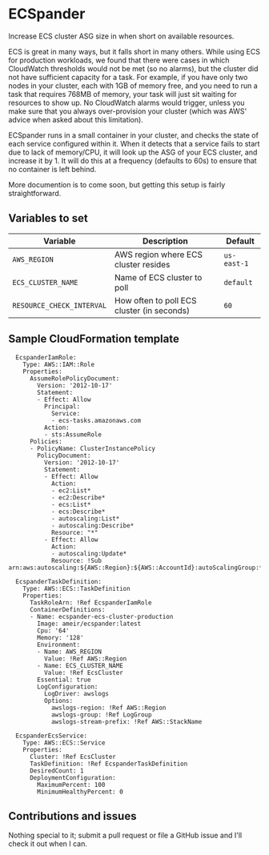 # ECSpander
Increase ECS cluster ASG size in when short on available resources.

ECS is great in many ways, but it falls short in many others.  While using ECS for production workloads, we found that there were cases in which CloudWatch thresholds would not be met (so no alarms), but the cluster did not have sufficient capacity for a task.  For example, if you have only two nodes in your cluster, each with 1GB of memory free, and you need to run a task that requires 768MB of memory, your task will just sit waiting for resources to show up.  No CloudWatch alarms would trigger, unless you make sure that you always over-provision your cluster (which was AWS' advice when asked about this limitation).

ECSpander runs in a small container in your cluster, and checks the state of each service configured within it.  When it detects that a service fails to start due to lack of memory/CPU, it will look up the ASG of your ECS cluster, and increase it by 1.  It will do this at a frequency (defaults to 60s) to ensure that no container is left behind.

More documention is to come soon, but getting this setup is fairly straightforward.

## Variables to set

|Variable|Description|Default|
|---|---|---|
|`AWS_REGION`|AWS region where ECS cluster resides|`us-east-1`|
|`ECS_CLUSTER_NAME`|Name of ECS cluster to poll|`default`|
|`RESOURCE_CHECK_INTERVAL`|How often to poll ECS cluster (in seconds)|`60`|

## Sample CloudFormation template

```
  EcspanderIamRole:
    Type: AWS::IAM::Role
    Properties:
      AssumeRolePolicyDocument:
        Version: '2012-10-17'
        Statement:
        - Effect: Allow
          Principal:
            Service:
            - ecs-tasks.amazonaws.com
          Action:
          - sts:AssumeRole
      Policies:
      - PolicyName: ClusterInstancePolicy
        PolicyDocument:
          Version: '2012-10-17'
          Statement:
          - Effect: Allow
            Action:
            - ec2:List*
            - ec2:Describe*
            - ecs:List*
            - ecs:Describe*
            - autoscaling:List*
            - autoscaling:Describe*
            Resource: "*"
          - Effect: Allow
            Action:
            - autoscaling:Update*
            Resource: !Sub arn:aws:autoscaling:${AWS::Region}:${AWS::AccountId}:autoScalingGroup:*:autoScalingGroupName/${AutoScalingGroup}

  EcspanderTaskDefinition:
    Type: AWS::ECS::TaskDefinition
    Properties:
      TaskRoleArn: !Ref EcspanderIamRole
      ContainerDefinitions:
      - Name: ecspander-ecs-cluster-production
        Image: ameir/ecspander:latest
        Cpu: '64'
        Memory: '128'
        Environment:
        - Name: AWS_REGION
          Value: !Ref AWS::Region
        - Name: ECS_CLUSTER_NAME
          Value: !Ref EcsCluster
        Essential: true
        LogConfiguration:
          LogDriver: awslogs
          Options:
            awslogs-region: !Ref AWS::Region
            awslogs-group: !Ref LogGroup
            awslogs-stream-prefix: !Ref AWS::StackName

  EcspanderEcsService:
    Type: AWS::ECS::Service
    Properties:
      Cluster: !Ref EcsCluster
      TaskDefinition: !Ref EcspanderTaskDefinition
      DesiredCount: 1
      DeploymentConfiguration:
        MaximumPercent: 100
        MinimumHealthyPercent: 0

```

## Contributions and issues
Nothing special to it; submit a pull request or file a GitHub issue and I'll check it out when I can.
